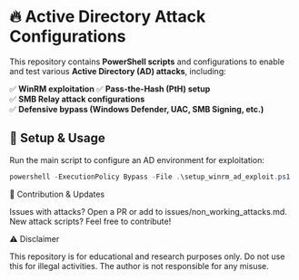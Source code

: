 # 🔥 Active Directory Attack Configurations

This repository contains **PowerShell scripts** and configurations to enable and test various **Active Directory (AD) attacks**, including:

✅ **WinRM exploitation**
✅ **Pass-the-Hash (PtH) setup**  
✅ **SMB Relay attack configurations**  
✅ **Defensive bypass (Windows Defender, UAC, SMB Signing, etc.)**  

## 🚀 Setup & Usage

Run the main script to configure an AD environment for exploitation:

```powershell
powershell -ExecutionPolicy Bypass -File .\setup_winrm_ad_exploit.ps1
```

📌 Contribution & Updates

Issues with attacks? Open a PR or add to issues/non_working_attacks.md.
New attack scripts? Feel free to contribute!

⚠️ Disclaimer

This repository is for educational and research purposes only.
Do not use this for illegal activities. The author is not responsible for any misuse.
